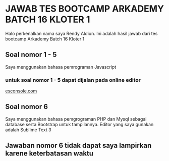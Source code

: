 # JAWAB TES BOOTCAMP ARKADEMY BATCH 16 KLOTER 1

Halo perkenalkan nama saya Rendy Aldion. Ini adalah hasil jawab dari tes bootcamp Arkademy Batch 16 Kloter 1

## Soal nomor 1 - 5
Saya menggunakan bahasa pemrograman Javascript

### untuk soal nomor 1 - 5 dapat dijalan pada online editor
[esconsole.com](https://es6console.com/)

## Soal nomor 6
Saya menggunakan bahasa pemgrograman PHP dan Mysql sebagai database serta Bootstrap untuk tampilannya. Editor yang saya gunakan adalah Sublime Text 3

## Jawaban nomor 6 tidak dapat saya lampirkan karene keterbatasan waktu
